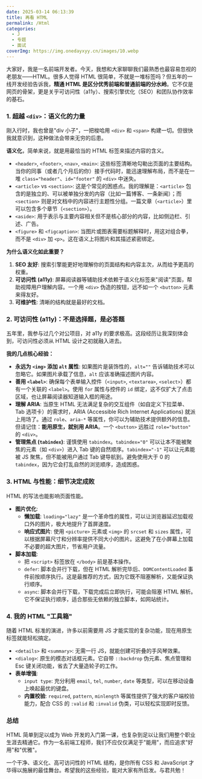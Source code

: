 ```yaml
---
date: 2025-03-14 06:13:39
title: 再看 HTML
permalink: /Html
categories:
  - J
  - 专题
  - 面试
coverImg: https://img.onedayxyy.cn/images/10.webp
---
```


大家好，我是一名前端开发者。今天，我想和大家聊聊我们最熟悉也最容易忽视的老朋友——HTML。很多人觉得 HTML 很简单，不就是一堆标签吗？但五年的一线开发经验告诉我，**精通 HTML 是区分优秀前端和普通前端的分水岭**。它不仅是网页的骨架，更是关乎可访问性（a11y）、搜索引擎优化（SEO）和团队协作效率的基石。

### 1. 超越 `<div>`：语义化的力量

刚入行时，我也曾是"div 小子"，一把梭哈用 `<div>` 和 `<span>` 构建一切。但很快我就意识到，这种做法会带来无穷的后患。

**语义化**，简单来说，就是用最恰当的 HTML 标签来描述内容的含义。

- `<header>`, `<footer>`, `<nav>`, `<main>`: 这些标签清晰地勾勒出页面的主要结构。当你的同事（或者几个月后的你）接手代码时，能迅速理解布局，而不是在一堆 `class="header"`、`id="footer"` 的 `<div>` 中迷失。
- `<article>` vs `<section>`: 这是个常见的困惑点。我的理解是：`<article>` 包含的是独立的、可以被单独分发的内容（比如一篇博客、一条新闻）；而 `<section>` 则是对文档中的内容进行主题性分组。一篇文章（`<article>`）里可以包含多个章节（`<section>`）。
- `<aside>`: 用于表示与主要内容相关但不是核心部分的内容，比如侧边栏、引述、广告。
- `<figure>` 和 `<figcaption>`: 当图片或图表需要标题解释时，用这对组合拳，而不是 `<div>` 加 `<p>`。这在语义上将图片和其描述紧密绑定。

**为什么语义化如此重要？**

1.  **SEO 友好**: 搜索引擎能更好地理解你的页面结构和内容主次，从而给予更高的权重。
2.  **可访问性 (a11y)**: 屏幕阅读器等辅助技术依赖于语义化标签来"阅读"页面，帮助视障用户理解内容。一个用 `<div>` 伪造的按钮，远不如一个 `<button>` 元素来得友好。
3.  **可维护性**: 清晰的结构就是最好的文档。

### 2. 可访问性 (a11y)：不是选择题，是必答题

五年里，我参与过几个对公项目，对 a11y 的要求极高。这段经历让我深刻体会到，可访问性必须从 HTML 设计之初就融入进去。

**我的几点核心经验：**

- **永远为 `<img>` 添加 `alt` 属性**: 如果图片是装饰性的，`alt=""` 告诉辅助技术可以忽略它。如果图片承载了信息，`alt` 应该准确描述图片内容。
- **善用 `<label>`**: 确保每个表单输入控件（`<input>`, `<textarea>`, `<select>`）都有一个关联的 `<label>`。使用 `for` 属性与控件的 `id` 绑定，这不仅扩大了点击区域，也让屏幕阅读器知道输入框的用途。
- **理解 ARIA**: 当原生 HTML 无法满足复杂的交互组件（如自定义下拉菜单、Tab 选项卡）的需求时，ARIA (Accessible Rich Internet Applications) 就派上用场了。通过 `role`、`aria-*` 等属性，你可以为辅助技术提供额外的信息。但请记住：**能用原生，就别用 ARIA**。一个 `<button>` 远胜过 `role="button"` 的 `<div>`。
- **管理焦点 (`tabindex`)**: 谨慎使用 `tabindex`。`tabindex="0"` 可以让本不能被聚焦的元素（如 `<div>`）进入 Tab 键的自然顺序。`tabindex="-1"` 可以让元素能被 JS 聚焦，但不能被用户通过 Tab 键导航到。避免使用大于 0 的 `tabindex`，因为它会打乱自然的浏览顺序，造成困惑。

### 3. HTML 与性能：细节决定成败

HTML 的写法也能影响页面性能。

- **图片优化**:
  - **懒加载**: `loading="lazy"` 是一个革命性的属性，可以让浏览器延迟加载视口外的图片，极大地提升了首屏速度。
  - **响应式图片**: 使用 `<picture>` 元素或 `<img>` 的 `srcset` 和 `sizes` 属性，可以根据屏幕尺寸和分辨率提供不同大小的图片。这避免了在小屏幕上加载不必要的超大图片，节省用户流量。
- **脚本加载**:
  - 把 `<script>` 标签放在 `</body>` 前是基本操作。
  - `defer`: 脚本会并行下载，但在 HTML 解析完毕后、`DOMContentLoaded` 事件前按顺序执行。这是最推荐的方式，因为它既不阻塞解析，又能保证执行顺序。
  - `async`: 脚本会并行下载，下载完成后立即执行，可能会阻塞 HTML 解析。它不保证执行顺序，适合那些无依赖的独立脚本，如网站统计。

### 4. 我的 HTML "工具箱"

随着 HTML 标准的演进，许多以前需要用 JS 才能实现的复杂功能，现在用原生标签就能轻松搞定。

- `<details>` 和 `<summary>`: 无需一行 JS，就能创建可折叠的手风琴效果。
- `<dialog>`: 原生的模态对话框元素。它自带 `::backdrop` 伪元素、焦点管理和 Esc 键关闭功能，省去了大量造轮子的工作。
- **表单增强**:
  - `input type`: 充分利用 `email`, `tel`, `number`, `date` 等类型，可以在移动设备上唤起最优的键盘。
  - **内置校验**: `required`, `pattern`, `minlength` 等属性提供了强大的客户端校验能力，配合 CSS 的 `:valid` 和 `:invalid` 伪类，可以轻松实现即时反馈。

### 总结

HTML 简单到足以成为 Web 开发的入门第一课，也复杂到足以让我们用整个职业生涯去精通它。作为一名前端工程师，我们不应仅仅满足于"能用"，而应追求"好用"和"优雅"。

一个干净、语义化、高可访问性的 HTML 结构，是你所有 CSS 和 JavaScript 才华得以施展的最佳舞台。希望我的这些经验，能对大家有所启发。与君共勉！
